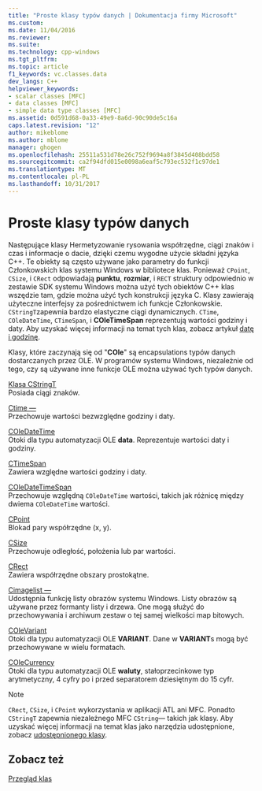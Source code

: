```yaml
---
title: "Proste klasy typów danych | Dokumentacja firmy Microsoft"
ms.custom: 
ms.date: 11/04/2016
ms.reviewer: 
ms.suite: 
ms.technology: cpp-windows
ms.tgt_pltfrm: 
ms.topic: article
f1_keywords: vc.classes.data
dev_langs: C++
helpviewer_keywords:
- scalar classes [MFC]
- data classes [MFC]
- simple data type classes [MFC]
ms.assetid: 0d591d68-0a33-49e9-8a6d-90c90de5c16a
caps.latest.revision: "12"
author: mikeblome
ms.author: mblome
manager: ghogen
ms.openlocfilehash: 25511a531d78e26c752f9694a8f3845d408bdd58
ms.sourcegitcommit: ca2f94dfd015e0098a6eaf5c793ec532f1c97de1
ms.translationtype: MT
ms.contentlocale: pl-PL
ms.lasthandoff: 10/31/2017
---
```

# <a name="simple-data-type-classes"></a>Proste klasy typów danych
Następujące klasy Hermetyzowanie rysowania współrzędne, ciągi znaków i czas i informacje o dacie, dzięki czemu wygodne użycie składni języka C++. Te obiekty są często używane jako parametry do funkcji Członkowskich klas systemu Windows w bibliotece klas. Ponieważ `CPoint`, `CSize`, i `CRect` odpowiadają **punktu**, **rozmiar**, i `RECT` struktury odpowiednio w zestawie SDK systemu Windows można użyć tych obiektów C++ klas wszędzie tam, gdzie można użyć tych konstrukcji języka C. Klasy zawierają użyteczne interfejsy za pośrednictwem ich funkcje Członkowskie. `CStringT`zapewnia bardzo elastyczne ciągi dynamicznych. `CTime`, `COleDateTime`, `CTimeSpan`, i **COleTimeSpan** reprezentują wartości godziny i daty. Aby uzyskać więcej informacji na temat tych klas, zobacz artykuł [datę i godzinę](../atl-mfc-shared/date-and-time.md).  
  
 Klasy, które zaczynają się od "**COle**" są encapsulations typów danych dostarczanych przez OLE. W programów systemu Windows, niezależnie od tego, czy są używane inne funkcje OLE można używać tych typów danych.  
  
 [Klasa CStringT](../atl-mfc-shared/reference/cstringt-class.md)  
 Posiada ciągi znaków.  
  
 [Ctime —](../atl-mfc-shared/reference/ctime-class.md)  
 Przechowuje wartości bezwzględne godziny i daty.  
  
 [COleDateTime](../atl-mfc-shared/reference/coledatetime-class.md)  
 Otoki dla typu automatyzacji OLE **data**. Reprezentuje wartości daty i godziny.  
  
 [CTimeSpan](../atl-mfc-shared/reference/ctimespan-class.md)  
 Zawiera względne wartości godziny i daty.  
  
 [COleDateTimeSpan](../atl-mfc-shared/reference/coledatetimespan-class.md)  
 Przechowuje względną `COleDateTime` wartości, takich jak różnicę między dwiema `COleDateTime` wartości.  
  
 [CPoint](../atl-mfc-shared/reference/cpoint-class.md)  
 Blokad pary współrzędne (x, y).  
  
 [CSize](../atl-mfc-shared/reference/csize-class.md)  
 Przechowuje odległość, położenia lub par wartości.  
  
 [CRect](../atl-mfc-shared/reference/crect-class.md)  
 Zawiera współrzędne obszary prostokątne.  
  
 [Cimagelist —](../mfc/reference/cimagelist-class.md)  
 Udostępnia funkcję listy obrazów systemu Windows. Listy obrazów są używane przez formanty listy i drzewa. One mogą służyć do przechowywania i archiwum zestaw o tej samej wielkości map bitowych.  
  
 [COleVariant](../mfc/reference/colevariant-class.md)  
 Otoki dla typu automatyzacji OLE **VARIANT**. Dane w **VARIANT**s mogą być przechowywane w wielu formatach.  
  
 [COleCurrency](../mfc/reference/colecurrency-class.md)  
 Otoki dla typu automatyzacji OLE **waluty**, stałoprzecinkowe typ arytmetyczny, 4 cyfry po i przed separatorem dziesiętnym do 15 cyfr.  
  
> [!NOTE]
>  `CRect`, `CSize`, i `CPoint` wykorzystania w aplikacji ATL ani MFC. Ponadto `CStringT` zapewnia niezależnego MFC `CString`— takich jak klasy. Aby uzyskać więcej informacji na temat klas jako narzędzia udostępnione, zobacz [udostępnionego klasy](../atl-mfc-shared/atl-mfc-shared-classes.md).  
  
## <a name="see-also"></a>Zobacz też  
 [Przegląd klas](../mfc/class-library-overview.md)

